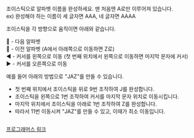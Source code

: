 조이스틱으로 알파벳 이름을 완성하세요. 맨 처음엔 A로만 이루어져 있습니다.  
ex) 완성해야 하는 이름이 세 글자면 AAA, 네 글자면 AAAA  

조이스틱을 각 방향으로 움직이면 아래와 같습니다.  

:arrow_up_small: - 다음 알파벳  
:arrow_down_small: - 이전 알파벳 (A에서 아래쪽으로 이동하면 Z로)  
:arrow_backward: - 커서를 왼쪽으로 이동 (첫 번째 위치에서 왼쪽으로 이동하면 마지막 문자에 커서)  
:arrow_forward: - 커서를 오른쪽으로 이동  

예를 들어 아래의 방법으로 "JAZ"를 만들 수 있습니다.  

  * 첫 번째 위치에서 조이스틱을 위로 9번 조작하여 J를 완성합니다.
  * 조이스틱을 왼쪽으로 1번 조작하여 커서를 마지막 문자 위치로 이동시킵니다.
  * 마지막 위치에서 조이스틱을 아래로 1번 조작하여 Z를 완성합니다.
  * 따라서 11번 이동시켜 "JAZ"를 만들 수 있고, 이때가 최소 이동입니다.
```python

```

[프로그래머스 링크](https://programmers.co.kr/learn/courses/30/lessons/42860?language=python3)
